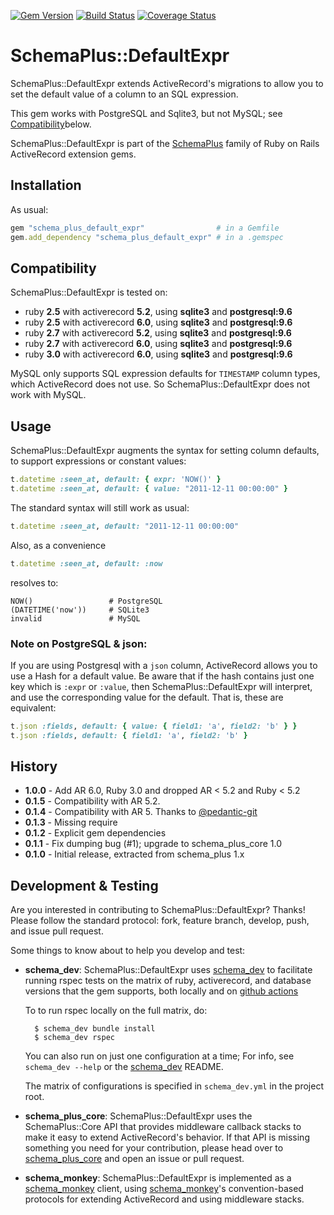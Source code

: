 [![Gem Version](https://badge.fury.io/rb/schema_plus_default_expr.svg)](http://badge.fury.io/rb/schema_plus_default_expr)
[![Build Status](https://github.com/SchemaPlus/schema_plus_default_expr/actions/workflows/prs.yml/badge.svg)](https://github.com/SchemaPlus/schema_plus_default_expr/actions)
[![Coverage Status](https://coveralls.io/repos/github/SchemaPlus/schema_plus_default_expr/badge.svg?branch=master)](https://coveralls.io/github/SchemaPlus/schema_plus_default_expr?branch=master)

# SchemaPlus::DefaultExpr

SchemaPlus::DefaultExpr extends ActiveRecord's migrations to allow you to set the default value of a column to an SQL expression.   

This gem works with PostgreSQL and Sqlite3, but not MySQL; see [Compatibility](#compatibility)below.

SchemaPlus::DefaultExpr is part of the [SchemaPlus](https://github.com/SchemaPlus/) family of Ruby on Rails ActiveRecord extension gems.

## Installation

<!-- SCHEMA_DEV: TEMPLATE INSTALLATION - begin -->
<!-- These lines are auto-inserted from a schema_dev template -->
As usual:

```ruby
gem "schema_plus_default_expr"                # in a Gemfile
gem.add_dependency "schema_plus_default_expr" # in a .gemspec
```

<!-- SCHEMA_DEV: TEMPLATE INSTALLATION - end -->

## <a name="compatibility"></a>Compatibility

SchemaPlus::DefaultExpr is tested on:

<!-- SCHEMA_DEV: MATRIX - begin -->
<!-- These lines are auto-generated by schema_dev based on schema_dev.yml -->
* ruby **2.5** with activerecord **5.2**, using **sqlite3** and **postgresql:9.6**
* ruby **2.5** with activerecord **6.0**, using **sqlite3** and **postgresql:9.6**
* ruby **2.7** with activerecord **5.2**, using **sqlite3** and **postgresql:9.6**
* ruby **2.7** with activerecord **6.0**, using **sqlite3** and **postgresql:9.6**
* ruby **3.0** with activerecord **6.0**, using **sqlite3** and **postgresql:9.6**

<!-- SCHEMA_DEV: MATRIX - end -->

MySQL only supports SQL expression defaults for `TIMESTAMP` column types, which ActiveRecord does not use.  So SchemaPlus::DefaultExpr does not work with MySQL.

## Usage

SchemaPlus::DefaultExpr augments the syntax for setting column defaults, to support expressions or constant values:

```ruby
t.datetime :seen_at, default: { expr: 'NOW()' }
t.datetime :seen_at, default: { value: "2011-12-11 00:00:00" }
```

The standard syntax will still work as usual:

```ruby
t.datetime :seen_at, default: "2011-12-11 00:00:00"
```

Also, as a convenience

```ruby
t.datetime :seen_at, default: :now
```

resolves to:

    NOW()                 # PostgreSQL
    (DATETIME('now'))     # SQLite3
    invalid               # MySQL

### Note on PostgreSQL & json:

If you are using Postgresql with a `json` column, ActiveRecord allows you to use a Hash for a default value.  Be aware that if the hash contains just one key which is `:expr` or `:value`, then SchemaPlus::DefaultExpr will interpret, and use the corresponding value for the default.  That is, these are equivalent:

```ruby
t.json :fields, default: { value: { field1: 'a', field2: 'b' } }
t.json :fields, default: { field1: 'a', field2: 'b' }
```

## History

* **1.0.0** - Add AR 6.0, Ruby 3.0 and dropped AR < 5.2 and Ruby < 5.2
* **0.1.5** - Compatibility with AR 5.2.
* **0.1.4** - Compatibility with AR 5.  Thanks to [@pedantic-git](https://github.com/pedantic-git)
* **0.1.3** - Missing require
* **0.1.2** - Explicit gem dependencies
* **0.1.1** - Fix dumping bug (#1); upgrade to schema_plus_core 1.0
* **0.1.0** - Initial release, extracted from schema_plus 1.x

## Development & Testing

Are you interested in contributing to SchemaPlus::DefaultExpr?  Thanks!  Please follow
the standard protocol: fork, feature branch, develop, push, and issue pull
request.

Some things to know about to help you develop and test:

<!-- SCHEMA_DEV: TEMPLATE USES SCHEMA_DEV - begin -->
<!-- These lines are auto-inserted from a schema_dev template -->
* **schema_dev**:  SchemaPlus::DefaultExpr uses [schema_dev](https://github.com/SchemaPlus/schema_dev) to
  facilitate running rspec tests on the matrix of ruby, activerecord, and database
  versions that the gem supports, both locally and on
  [github actions](https://github.com/SchemaPlus/schema_plus_default_expr/actions)

  To to run rspec locally on the full matrix, do:

        $ schema_dev bundle install
        $ schema_dev rspec

  You can also run on just one configuration at a time;  For info, see `schema_dev --help` or the [schema_dev](https://github.com/SchemaPlus/schema_dev) README.

  The matrix of configurations is specified in `schema_dev.yml` in
  the project root.

<!-- SCHEMA_DEV: TEMPLATE USES SCHEMA_DEV - end -->

<!-- SCHEMA_DEV: TEMPLATE USES SCHEMA_PLUS_CORE - begin -->
<!-- These lines are auto-inserted from a schema_dev template -->
* **schema_plus_core**: SchemaPlus::DefaultExpr uses the SchemaPlus::Core API that
  provides middleware callback stacks to make it easy to extend
  ActiveRecord's behavior.  If that API is missing something you need for
  your contribution, please head over to
  [schema_plus_core](https://github.com/SchemaPlus/schema_plus_core) and open
  an issue or pull request.

<!-- SCHEMA_DEV: TEMPLATE USES SCHEMA_PLUS_CORE - end -->

<!-- SCHEMA_DEV: TEMPLATE USES SCHEMA_MONKEY - begin -->
<!-- These lines are auto-inserted from a schema_dev template -->
* **schema_monkey**: SchemaPlus::DefaultExpr is implemented as a
  [schema_monkey](https://github.com/SchemaPlus/schema_monkey) client,
  using [schema_monkey](https://github.com/SchemaPlus/schema_monkey)'s
  convention-based protocols for extending ActiveRecord and using middleware stacks.

<!-- SCHEMA_DEV: TEMPLATE USES SCHEMA_MONKEY - end -->
